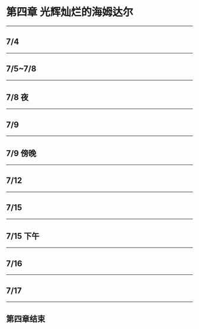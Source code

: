 # 第四章 光辉灿烂的海姆达尔

---

## 7/4

---

## 7/5~7/8

---

## 7/8 夜

---

## 7/9

---

## 7/9 傍晚

---

## 7/12

---

## 7/15

---

## 7/15 下午

---

## 7/16

---

## 7/17

---

## 第四章结束